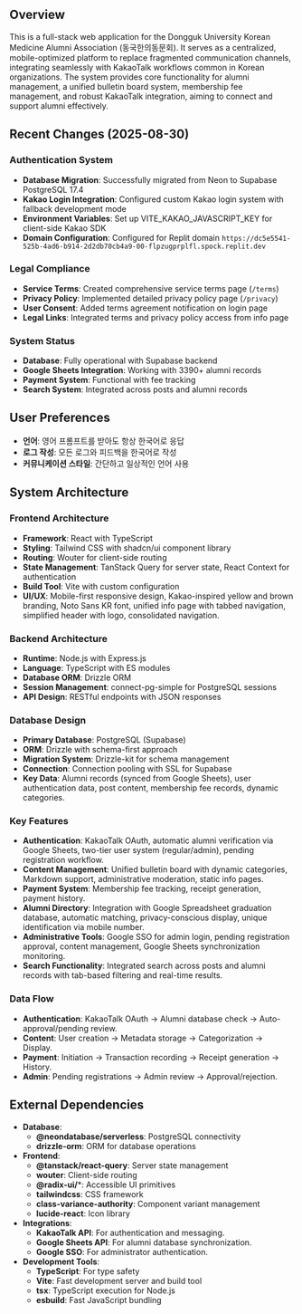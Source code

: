 ## Overview

This is a full-stack web application for the Dongguk University Korean Medicine Alumni Association (동국한의동문회). It serves as a centralized, mobile-optimized platform to replace fragmented communication channels, integrating seamlessly with KakaoTalk workflows common in Korean organizations. The system provides core functionality for alumni management, a unified bulletin board system, membership fee management, and robust KakaoTalk integration, aiming to connect and support alumni effectively.

## Recent Changes (2025-08-30)

### Authentication System
- **Database Migration**: Successfully migrated from Neon to Supabase PostgreSQL 17.4
- **Kakao Login Integration**: Configured custom Kakao login system with fallback development mode
- **Environment Variables**: Set up VITE_KAKAO_JAVASCRIPT_KEY for client-side Kakao SDK
- **Domain Configuration**: Configured for Replit domain `https://dc5e5541-525b-4ad6-b914-2d2db70cb4a9-00-flpzugprplfl.spock.replit.dev`

### Legal Compliance
- **Service Terms**: Created comprehensive service terms page (`/terms`)
- **Privacy Policy**: Implemented detailed privacy policy page (`/privacy`)
- **User Consent**: Added terms agreement notification on login page
- **Legal Links**: Integrated terms and privacy policy access from info page

### System Status
- **Database**: Fully operational with Supabase backend
- **Google Sheets Integration**: Working with 3390+ alumni records
- **Payment System**: Functional with fee tracking
- **Search System**: Integrated across posts and alumni records

## User Preferences

- **언어**: 영어 프롬프트를 받아도 항상 한국어로 응답
- **로그 작성**: 모든 로그와 피드백을 한국어로 작성
- **커뮤니케이션 스타일**: 간단하고 일상적인 언어 사용

## System Architecture

### Frontend Architecture
- **Framework**: React with TypeScript
- **Styling**: Tailwind CSS with shadcn/ui component library
- **Routing**: Wouter for client-side routing
- **State Management**: TanStack Query for server state, React Context for authentication
- **Build Tool**: Vite with custom configuration
- **UI/UX**: Mobile-first responsive design, Kakao-inspired yellow and brown branding, Noto Sans KR font, unified info page with tabbed navigation, simplified header with logo, consolidated navigation.

### Backend Architecture
- **Runtime**: Node.js with Express.js
- **Language**: TypeScript with ES modules
- **Database ORM**: Drizzle ORM
- **Session Management**: connect-pg-simple for PostgreSQL sessions
- **API Design**: RESTful endpoints with JSON responses

### Database Design
- **Primary Database**: PostgreSQL (Supabase)
- **ORM**: Drizzle with schema-first approach
- **Migration System**: Drizzle-kit for schema management
- **Connection**: Connection pooling with SSL for Supabase
- **Key Data**: Alumni records (synced from Google Sheets), user authentication data, post content, membership fee records, dynamic categories.

### Key Features
- **Authentication**: KakaoTalk OAuth, automatic alumni verification via Google Sheets, two-tier user system (regular/admin), pending registration workflow.
- **Content Management**: Unified bulletin board with dynamic categories, Markdown support, administrative moderation, static info pages.
- **Payment System**: Membership fee tracking, receipt generation, payment history.
- **Alumni Directory**: Integration with Google Spreadsheet graduation database, automatic matching, privacy-conscious display, unique identification via mobile number.
- **Administrative Tools**: Google SSO for admin login, pending registration approval, content management, Google Sheets synchronization monitoring.
- **Search Functionality**: Integrated search across posts and alumni records with tab-based filtering and real-time results.

### Data Flow
- **Authentication**: KakaoTalk OAuth -> Alumni database check -> Auto-approval/pending review.
- **Content**: User creation -> Metadata storage -> Categorization -> Display.
- **Payment**: Initiation -> Transaction recording -> Receipt generation -> History.
- **Admin**: Pending registrations -> Admin review -> Approval/rejection.

## External Dependencies

- **Database**:
    - **@neondatabase/serverless**: PostgreSQL connectivity
    - **drizzle-orm**: ORM for database operations
- **Frontend**:
    - **@tanstack/react-query**: Server state management
    - **wouter**: Client-side routing
    - **@radix-ui/***: Accessible UI primitives
    - **tailwindcss**: CSS framework
    - **class-variance-authority**: Component variant management
    - **lucide-react**: Icon library
- **Integrations**:
    - **KakaoTalk API**: For authentication and messaging.
    - **Google Sheets API**: For alumni database synchronization.
    - **Google SSO**: For administrator authentication.
- **Development Tools**:
    - **TypeScript**: For type safety
    - **Vite**: Fast development server and build tool
    - **tsx**: TypeScript execution for Node.js
    - **esbuild**: Fast JavaScript bundling